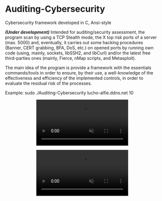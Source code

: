 # Auditing-Cybersecurity
Cybersecurity framework developed in C, Ansi-style

***(Under development)*** Intended for auditing/security assessment, the program scan by using a TCP Stealth mode, the X top risk ports of a server (max. 5000) and, eventually, it carries out some hacking procedures (Banner, CERT grabbing, BFA, DoS, etc.) on opened ports by running own code (using, mainly, sockets, libSSH2, and libCurl) and/or the latest free third-parties ones (mainly, Fierce, nMap scripts, and Metasploit). 

The main idea of the program is provide a framework with the essentials commands/tools in order to ensure, by their use, a well-knowledge of the effectiveness and efficiency of the implemented controls, in order to evaluate the residual risk of the processes.

Example: sudo ./Auditing-Cybersecurity lucho-alfie.ddns.net 10


<p align="center">
<video src="https://user-images.githubusercontent.com/40904281/177245945-6bf3ead6-f04d-44d4-8b78-b8dad5701785.mp4" autoplay loop muted> </video>
</p>

<p align="center">
<video src="https://user-images.githubusercontent.com/40904281/177363811-5113a632-c9cb-4620-9fdb-95c08645c802.mp4" autoplay loop muted> </video>
</p>
